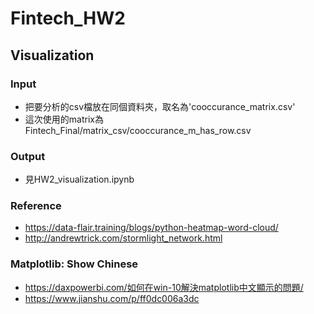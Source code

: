 # Fintech_HW2

## Visualization
### Input
* 把要分析的csv檔放在同個資料夾，取名為'cooccurance_matrix.csv'
* 這次使用的matrix為Fintech_Final/matrix_csv/cooccurance_m_has_row.csv
### Output
* 見HW2_visualization.ipynb
### Reference
* https://data-flair.training/blogs/python-heatmap-word-cloud/
* http://andrewtrick.com/stormlight_network.html
### Matplotlib: Show Chinese
* https://daxpowerbi.com/如何在win-10解決matplotlib中文顯示的問題/
* https://www.jianshu.com/p/ff0dc006a3dc
